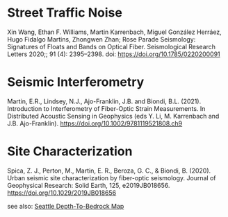 # Street Traffic Noise
Xin Wang, Ethan F. Williams, Martin Karrenbach, Miguel González Herráez, Hugo Fidalgo Martins, Zhongwen Zhan; Rose Parade Seismology: Signatures of Floats and Bands on Optical Fiber. Seismological Research Letters 2020;; 91 (4): 2395–2398. doi: https://doi.org/10.1785/0220200091

# Seismic Interferometry
Martin, E.R., Lindsey, N.J., Ajo-Franklin, J.B. and Biondi, B.L. (2021). Introduction to Interferometry of Fiber-Optic Strain Measurements. In Distributed Acoustic Sensing in Geophysics (eds Y. Li, M. Karrenbach and J.B. Ajo-Franklin). https://doi.org/10.1002/9781119521808.ch9

# Site Characterization
Spica, Z. J., Perton, M., Martin, E. R., Beroza, G. C., & Biondi, B. (2020). Urban seismic site characterization by fiber-optic seismology. Journal of Geophysical Research: Solid Earth, 125, e2019JB018656. https://doi.org/10.1029/2019JB018656

see also: [Seattle Depth-To-Bedrock Map](https://pubs.usgs.gov/mf/1692/plate-1.pdf)
